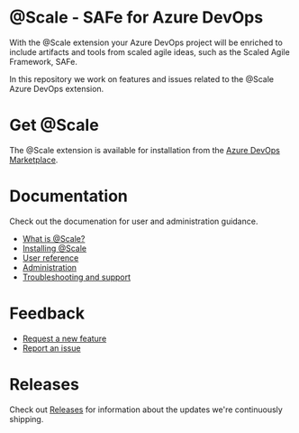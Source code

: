 # @Scale - SAFe for Azure DevOps

With the @Scale extension your Azure DevOps project will be enriched to include artifacts and tools from scaled agile ideas, such as the Scaled Agile Framework, SAFe.

In this repository we work on features and issues related to the @Scale Azure DevOps extension.

# Get @Scale
The @Scale extension is available for installation from the [Azure DevOps Marketplace](https://marketplace.visualstudio.com/items?itemName=solidify.solidify-scale).

# Documentation

Check out the documenation for user and administration guidance.

* [What is @Scale?](docs/What-is-Scale)
* [Installing @Scale](docs/Get-started/Installing-Scale)
* [User reference](docs/Reference/index)
* [Administration](docs/Administration/index)
* [Troubleshooting and support](docs/Troubleshooting-and-support)

# Feedback
* [Request a new feature](https://github.com/solidify/scale/issues/new?template=feature_request.md)
* [Report an issue](https://github.com/solidify/scale/issues/new?template=bug_report.md)

# Releases
Check out [Releases](https://github.com/solidify/scale/releases) for information about the updates we're continuously shipping.

